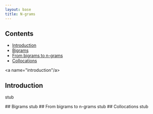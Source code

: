 ```yaml
---
layout: base
title: N-grams
---
```


## Contents

* [Introduction](#introduction)
* [Bigrams](#bigrams)
* [From bigrams to n-grams](#ngrams)
* [Collocations](#collocations)

<a name="introduction"/a>
## Introduction
stub

<a name="bigrams">
## Bigrams
stub

<a name="ngrams">
## From bigrams to n-grams
stub

<a name="collocations">
## Collocations
stub